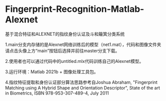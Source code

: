 # Fingerprint-Recognition-Matlab-Alexnet
基于混合特征和ALEXNET的指纹身份认证及斗和簸箕分类系统

1.main分支内存储的是Alexnet网络训练后的模型（net1.mat），代码和图像文件夹请点击头像上方“main”按钮后选择并前往master分支下载。

2.使用者也可以通过代码中的untitled.mlx代码训练自己的Alexnet模型。

3.运行环境：Matlab 2021b + 图像处理工具包。

4.指纹特征提取和身份认证部分算法思路参考自Joshua Abraham, "Fingerprint Matching using A Hybrid Shape and Orientation Descriptor", State of the art in Biometrics, ISBN 978-953-307-489-4, July 2011
